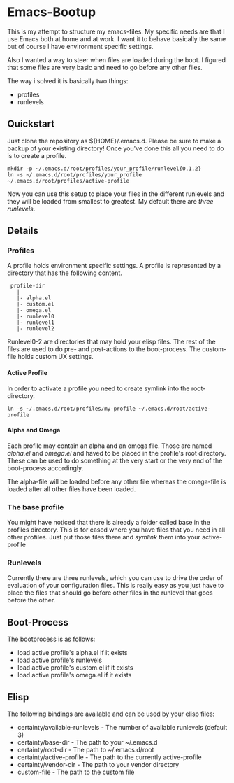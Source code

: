 # Emacs-Bootup

This is my attempt to structure my emacs-files. My specific needs are that I use Emacs both at home and at work. I want it to behave
basically the same but of course I have environment specific settings.

Also I wanted a way to steer when files are loaded during the boot. I figured that some files are very basic and need to go before
any other files.

The way i solved it is basically two things:

* profiles
* runlevels

## Quickstart

Just clone the repository as ${HOME}/.emacs.d. Please be sure to make a backup of your existing directory!
Once you've done this all you need to do is to create a profile.

    mkdir -p ~/.emacs.d/root/profiles/your_profile/runlevel{0,1,2}
    ln -s ~/.emacs.d/root/profiles/your_profile ~/.emacs.d/root/profiles/active-profile

Now you can use this setup to place your files in the different runlevels and they will be loaded
from smallest to greatest. My default there are _three runlevels_.


## Details

### Profiles

A profile holds environment specific settings. A profile is represented by a directory that has the following content.

     profile-dir
       |
       |- alpha.el
       |- custom.el
       |- omega.el
       |- runlevel0
       |- runlevel1
       |- runlevel2

Runlevel0-2 are directories that may hold your elisp files. The rest of the files are used to do pre- and post-actions to the boot-process.
The custom-file holds custom UX settings.

#### Active Profile

In order to activate a profile you need to create  symlink into the root-directory.

    ln -s ~/.emacs.d/root/profiles/my-profile ~/.emacs.d/root/active-profile

#### Alpha and Omega

Each profile may contain an alpha and an omega file. Those are named
*alpha.el* and *omega.el* and haved to be placed in the profile's root directory.
These can be used to do something at the very start or the very end of the boot-process
accordingly.

The alpha-file will be loaded before any other file whereas the omega-file is loaded
after all other files have been loaded. 

### The base profile

You might have noticed that there is already a folder called base in the profiles directory.
This is for cased where you have files that you need in all other profiles.
Just put those files there and *symlink* them into your active-profile

### Runlevels

Currently there are three runlevels, which you can use to drive the order of evaluation of your
configuration files. This is really easy as you just have to place the files that should go before 
other files in the runlevel that goes before the other.

## Boot-Process

The bootprocess is as follows:

* load active profile's alpha.el if it exists
* load active profile's runlevels
* load active profile's custom.el if it exists
* load active profile's omega.el if it exists

## Elisp

The following bindings are available and can be used by your elisp files:

* certainty/available-runlevels - The number of available runlevels (default 3)
* certainty/base-dir - The path to your ~/.emacs.d
* certainty/root-dir - The path to ~/.emacs.d/root
* certainty/active-profile - The path to the currently active-profile
* certainty/vendor-dir - The path to your vendor directory
* custom-file - The path to the custom file


